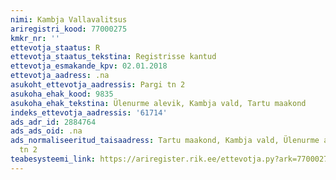 ```yaml
---
nimi: Kambja Vallavalitsus
ariregistri_kood: 77000275
kmkr_nr: ''
ettevotja_staatus: R
ettevotja_staatus_tekstina: Registrisse kantud
ettevotja_esmakande_kpv: 02.01.2018
ettevotja_aadress: .na
asukoht_ettevotja_aadressis: Pargi tn 2
asukoha_ehak_kood: 9835
asukoha_ehak_tekstina: Ülenurme alevik, Kambja vald, Tartu maakond
indeks_ettevotja_aadressis: '61714'
ads_adr_id: 2884764
ads_ads_oid: .na
ads_normaliseeritud_taisaadress: Tartu maakond, Kambja vald, Ülenurme alevik, Pargi
  tn 2
teabesysteemi_link: https://ariregister.rik.ee/ettevotja.py?ark=77000275&ref=rekvisiidid
---
```

